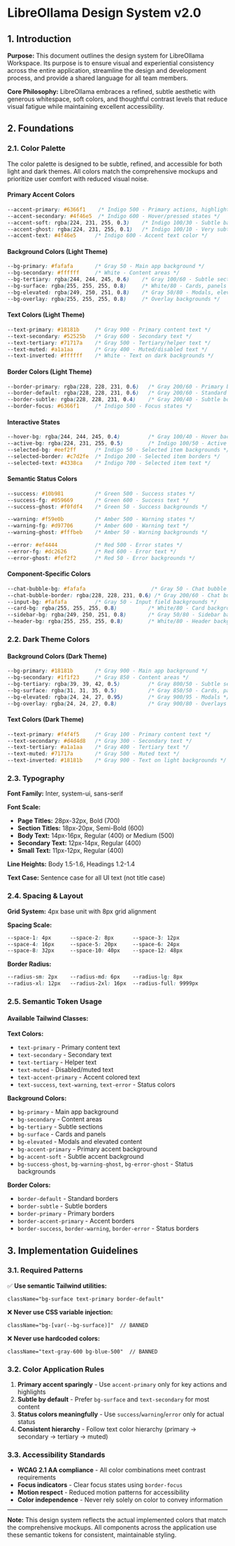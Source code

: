 # LibreOllama Design System v2.0

## 1. Introduction

**Purpose:** This document outlines the design system for LibreOllama Workspace. Its purpose is to ensure visual and experiential consistency across the entire application, streamline the design and development process, and provide a shared language for all team members.

**Core Philosophy:** LibreOllama embraces a refined, subtle aesthetic with generous whitespace, soft colors, and thoughtful contrast levels that reduce visual fatigue while maintaining excellent accessibility.

## 2. Foundations

### 2.1. Color Palette

The color palette is designed to be subtle, refined, and accessible for both light and dark themes. All colors match the comprehensive mockups and prioritize user comfort with reduced visual noise.

#### **Primary Accent Colors**
```css
--accent-primary: #6366f1    /* Indigo 500 - Primary actions, highlights */
--accent-secondary: #4f46e5  /* Indigo 600 - Hover/pressed states */
--accent-soft: rgba(224, 231, 255, 0.3)    /* Indigo 100/30 - Subtle backgrounds */
--accent-ghost: rgba(224, 231, 255, 0.1)   /* Indigo 100/10 - Very subtle highlights */
--accent-text: #4f46e5      /* Indigo 600 - Accent text color */
```

#### **Background Colors (Light Theme)**
```css
--bg-primary: #fafafa       /* Gray 50 - Main app background */
--bg-secondary: #ffffff     /* White - Content areas */
--bg-tertiary: rgba(244, 244, 245, 0.6)    /* Gray 100/60 - Subtle sections */
--bg-surface: rgba(255, 255, 255, 0.8)     /* White/80 - Cards, panels */
--bg-elevated: rgba(249, 250, 251, 0.8)    /* Gray 50/80 - Modals, elevated content */
--bg-overlay: rgba(255, 255, 255, 0.8)     /* Overlay backgrounds */
```

#### **Text Colors (Light Theme)**
```css
--text-primary: #18181b     /* Gray 900 - Primary content text */
--text-secondary: #52525b   /* Gray 600 - Secondary text */
--text-tertiary: #71717a    /* Gray 500 - Tertiary/helper text */
--text-muted: #a1a1aa       /* Gray 400 - Muted/disabled text */
--text-inverted: #ffffff    /* White - Text on dark backgrounds */
```

#### **Border Colors (Light Theme)**
```css
--border-primary: rgba(228, 228, 231, 0.6)   /* Gray 200/60 - Primary borders */
--border-default: rgba(228, 228, 231, 0.6)   /* Gray 200/60 - Standard borders */
--border-subtle: rgba(228, 228, 231, 0.4)    /* Gray 200/40 - Subtle borders */
--border-focus: #6366f1     /* Indigo 500 - Focus states */
```

#### **Interactive States**
```css
--hover-bg: rgba(244, 244, 245, 0.4)         /* Gray 100/40 - Hover backgrounds */
--active-bg: rgba(224, 231, 255, 0.5)        /* Indigo 100/50 - Active backgrounds */
--selected-bg: #eef2ff      /* Indigo 50 - Selected item backgrounds */
--selected-border: #c7d2fe  /* Indigo 200 - Selected item borders */
--selected-text: #4338ca    /* Indigo 700 - Selected item text */
```

#### **Semantic Status Colors**
```css
--success: #10b981          /* Green 500 - Success states */
--success-fg: #059669       /* Green 600 - Success text */
--success-ghost: #f0fdf4    /* Green 50 - Success backgrounds */

--warning: #f59e0b          /* Amber 500 - Warning states */
--warning-fg: #d97706       /* Amber 600 - Warning text */
--warning-ghost: #fffbeb    /* Amber 50 - Warning backgrounds */

--error: #ef4444            /* Red 500 - Error states */
--error-fg: #dc2626         /* Red 600 - Error text */
--error-ghost: #fef2f2      /* Red 50 - Error backgrounds */
```

#### **Component-Specific Colors**
```css
--chat-bubble-bg: #fafafa                     /* Gray 50 - Chat bubble backgrounds */
--chat-bubble-border: rgba(228, 228, 231, 0.6) /* Gray 200/60 - Chat bubble borders */
--input-bg: #fafafa         /* Gray 50 - Input field backgrounds */
--card-bg: rgba(255, 255, 255, 0.8)          /* White/80 - Card backgrounds */
--sidebar-bg: rgba(249, 250, 251, 0.8)       /* Gray 50/80 - Sidebar backgrounds */
--header-bg: rgba(255, 255, 255, 0.8)        /* White/80 - Header backgrounds */
```

### 2.2. Dark Theme Colors

#### **Background Colors (Dark Theme)**
```css
--bg-primary: #18181b       /* Gray 900 - Main app background */
--bg-secondary: #1f1f23     /* Gray 850 - Content areas */
--bg-tertiary: rgba(39, 39, 42, 0.5)         /* Gray 800/50 - Subtle sections */
--bg-surface: rgba(31, 31, 35, 0.5)          /* Gray 850/50 - Cards, panels */
--bg-elevated: rgba(24, 24, 27, 0.95)        /* Gray 900/95 - Modals */
--bg-overlay: rgba(24, 24, 27, 0.8)          /* Gray 900/80 - Overlays */
```

#### **Text Colors (Dark Theme)**
```css
--text-primary: #f4f4f5     /* Gray 100 - Primary content text */
--text-secondary: #d4d4d8   /* Gray 300 - Secondary text */
--text-tertiary: #a1a1aa    /* Gray 400 - Tertiary text */
--text-muted: #71717a       /* Gray 500 - Muted text */
--text-inverted: #18181b    /* Gray 900 - Text on light backgrounds */
```

### 2.3. Typography

**Font Family:** Inter, system-ui, sans-serif

**Font Scale:**
- **Page Titles:** 28px-32px, Bold (700)
- **Section Titles:** 18px-20px, Semi-Bold (600)  
- **Body Text:** 14px-16px, Regular (400) or Medium (500)
- **Secondary Text:** 12px-14px, Regular (400)
- **Small Text:** 11px-12px, Regular (400)

**Line Heights:** Body 1.5-1.6, Headings 1.2-1.4

**Text Case:** Sentence case for all UI text (not title case)

### 2.4. Spacing & Layout

**Grid System:** 4px base unit with 8px grid alignment

**Spacing Scale:**
```css
--space-1: 4px      --space-2: 8px      --space-3: 12px
--space-4: 16px     --space-5: 20px     --space-6: 24px
--space-8: 32px     --space-10: 40px    --space-12: 48px
```

**Border Radius:**
```css
--radius-sm: 2px    --radius-md: 6px    --radius-lg: 8px
--radius-xl: 12px   --radius-2xl: 16px  --radius-full: 9999px
```

### 2.5. Semantic Token Usage

#### **Available Tailwind Classes:**

**Text Colors:**
- `text-primary` - Primary content text
- `text-secondary` - Secondary text  
- `text-tertiary` - Helper text
- `text-muted` - Disabled/muted text
- `text-accent-primary` - Accent colored text
- `text-success`, `text-warning`, `text-error` - Status colors

**Background Colors:**
- `bg-primary` - Main app background
- `bg-secondary` - Content areas
- `bg-tertiary` - Subtle sections
- `bg-surface` - Cards and panels
- `bg-elevated` - Modals and elevated content
- `bg-accent-primary` - Primary accent background
- `bg-accent-soft` - Subtle accent background
- `bg-success-ghost`, `bg-warning-ghost`, `bg-error-ghost` - Status backgrounds

**Border Colors:**
- `border-default` - Standard borders
- `border-subtle` - Subtle borders
- `border-primary` - Primary borders
- `border-accent-primary` - Accent borders
- `border-success`, `border-warning`, `border-error` - Status borders

## 3. Implementation Guidelines

### 3.1. Required Patterns

✅ **Use semantic Tailwind utilities:**
```tsx
className="bg-surface text-primary border-default"
```

❌ **Never use CSS variable injection:**
```tsx
className="bg-[var(--bg-surface)]"  // BANNED
```

❌ **Never use hardcoded colors:**
```tsx
className="text-gray-600 bg-blue-500"  // BANNED
```

### 3.2. Color Application Rules

1. **Primary accent sparingly** - Use `accent-primary` only for key actions and highlights
2. **Subtle by default** - Prefer `bg-surface` and `text-secondary` for most content
3. **Status colors meaningfully** - Use `success`/`warning`/`error` only for actual status
4. **Consistent hierarchy** - Follow text color hierarchy (primary → secondary → tertiary → muted)

### 3.3. Accessibility Standards

- **WCAG 2.1 AA compliance** - All color combinations meet contrast requirements
- **Focus indicators** - Clear focus states using `border-focus`
- **Motion respect** - Reduced motion patterns for accessibility
- **Color independence** - Never rely solely on color to convey information

---

**Note:** This design system reflects the actual implemented colors that match the comprehensive mockups. All components across the application use these semantic tokens for consistent, maintainable styling.